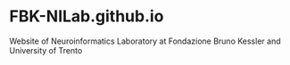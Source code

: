 # FBK-NILab.github.io
Website of Neuroinformatics Laboratory at Fondazione Bruno Kessler and University of Trento
